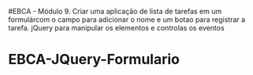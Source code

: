 #EBCA - Módulo 9. Criar uma aplicação de lista de tarefas em um formulárcom o campo para adicionar o nome e um botao para registrar a tarefa. jQuery para manipular os elementos e controlas os eventos
# EBCA-JQuery-Formulario
